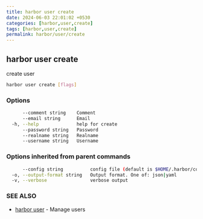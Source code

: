 ```yaml
---
title: harbor user create
date: 2024-06-03 22:01:02 +0530
categories: [harbor,user,create]
tags: [harbor,user,create]
permalink: harbor/user/create
---
```

## harbor user create

create user

```bash
harbor user create [flags]
```

### Options

```bash
      --comment string    Comment
      --email string      Email
  -h, --help              help for create
      --password string   Password
      --realname string   Realname
      --username string   Username
```

### Options inherited from parent commands

```bash
      --config string          config file (default is $HOME/.harbor/config.yaml) (default "/home/user/.harbor/config.yaml")
  -o, --output-format string   Output format. One of: json|yaml
  -v, --verbose                verbose output
```

### SEE ALSO

* [harbor user]()	 - Manage users

